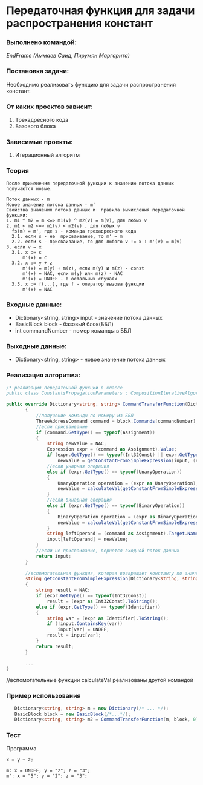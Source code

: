 # Передаточная функция для задачи распространения констант

### Выполнено командой:
*EndFrame (Аммаев Саид,  Пирумян Маргарита)*

### Постановка задачи:
Необходимо реализовать функцию для задачи распространения констант.

### От каких проектов зависит:
1. Трехадресного кода
2. Базового блока

### Зависимые проекты:
1. Итерационный алгоритм

### Теория
```
После применения передаточной функции к значению потока данных получаются новые.

Поток данных - m
Новое значение потока данных - m'
Свойства значения потока данных и  правила вычисления передаточной функции:
1. m1 ^ m2 = m <=> m1(v) ^ m2(v) = m(v), для любых v
2. m1 < m2 <=> m1(v) < m2(v) , для любых v
  fs(m) = m', где s - команда трехадресного кода
  2.1. если s - не  присваивание, то m' = m
  2.2. если s - присваивание, то для любого v != x : m'(v) = m(v)
3. если v = x
  3.1. x := c
      m'(x) = c
  3.2. x := y + z
      m'(x) = m(y) + m(z), если m(y) и m(z) - const
      m'(x) = NAC, если m(y) или m(z) - NAC
      m'(x) = UNDEF - в остальных случаях
  3.3. x := f(...), где f - оператор вызова функции
      m'(x) = NAC
```

### Входные данные:
 - Dictionary<string, string> input - значение потока данных
 - BasicBlock block - базовый блок(ББЛ)
 - int commandNumber - номер команды в ББЛ

### Выходные данные:
 - Dictionary<string, string> - новое значение потока данных

 ### Реализация алгоритма:

 ``` C#
 /* реализация передаточной функции в классе
 public class ConstantsPropagationParameters : CompositionIterativeAlgorithmParameters<Dictionary<string, string>> */
 
 public override Dictionary<string, string> CommandTransferFunction(Dictionary<string, string> input, BasicBlock block, int commandNumber)
        {
            //получение команды по номеру из ББЛ
            ThreeAddressCommand command = block.Commands[commandNumber];
            //если присваивание
            if (command.GetType() == typeof(Assignment))
            {
                string newValue = NAC;
                Expression expr = (command as Assignment).Value;
                if (expr.GetType() == typeof(Int32Const) || expr.GetType() == typeof(Identifier))
                    newValue = getConstantFromSimpleExpression(input, (expr as SimpleExpression));
                //если унарная операция
                else if (expr.GetType() == typeof(UnaryOperation))
                {
                    UnaryOperation operation = (expr as UnaryOperation);
                    newValue = calculateVal(getConstantFromSimpleExpression(input, operation.Operand), operation.Operation);
                }
                //если бинарная операция
                else if (expr.GetType() == typeof(BinaryOperation))
                {
                    BinaryOperation operation = (expr as BinaryOperation);
                    newValue = calculateVal(getConstantFromSimpleExpression(input, operation.Left), getConstantFromSimpleExpression(input, operation.Right), operation.Operation);
                }
                string leftOperand = (command as Assignment).Target.Name;
                input[leftOperand] = newValue;
            }
            //если не присваивание, вернется входной поток данных
            return input;
        }
        
        //вспомогательная функция, которая возвращает константу по значению входного потока данных и выражению
        string getConstantFromSimpleExpression(Dictionary<string, string> input, SimpleExpression expr)
        {
            string result = NAC;
            if (expr.GetType() == typeof(Int32Const))
                result = (expr as Int32Const).ToString();
            else if (expr.GetType() == typeof(Identifier))
            {
                string var = (expr as Identifier).ToString();
                if (!input.ContainsKey(var))
                    input[var] = UNDEF;
                result = input[var];
            }
            return result;
        }

        ...
}
 ``` 
 
 //вспомогательные функции calculateVal реализованы другой командой

### Пример использования
```C#
   Dictionary<string, string> m = new Dictionary(/* ... */);
   BasicBlock block = new BasicBlock(/*...*/);
   Dictionary<string, string> m2 = CommandTransferFunction(m, block, 0)
```

### Тест
Программа
```cs 
x = y + z;
```

```
m: x = UNDEF; y = "2"; z = "3";
m': x = "5"; y = "2"; z = "3";
```

